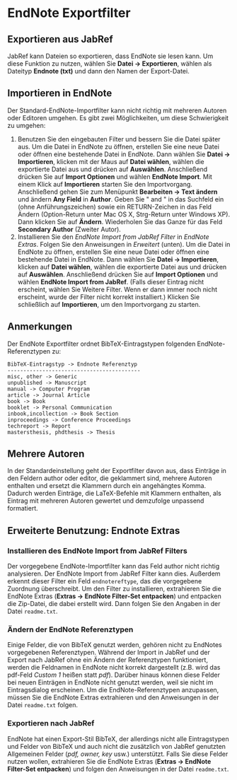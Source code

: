 # EndNote Exportfilter

## Exportieren aus JabRef

JabRef kann Dateien so exportieren, dass EndNote sie lesen kann. Um diese Funktion zu nutzen, wählen Sie **Datei -&gt; Exportieren**, wählen als Dateityp **Endnote (txt)** und dann den Namen der Export-Datei.

## Importieren in EndNote

Der Standard-EndNote-Importfilter kann nicht richtig mit mehreren Autoren oder Editoren umgehen. Es gibt zwei Möglichkeiten, um diese Schwierigkeit zu umgehen:

1.  Benutzen Sie den eingebauten Filter und bessern Sie die Datei später aus. Um die Datei in EndNote zu öffnen, erstellen Sie eine neue Datei oder öffnen eine bestehende Datei in EndNote. Dann wählen Sie **Datei -&gt; Importieren**, klicken mit der Maus auf **Datei wählen**, wählen die exportierte Datei aus und drücken auf **Auswählen**. Anschließend drücken Sie auf **Import Optionen** und wählen **EndNote Import**. Mit einem Klick auf **Importieren** starten Sie den Importvorgang. Anschließend gehen Sie zum Menüpunkt **Bearbeiten -&gt; Text ändern** und ändern **Any Field** in **Author**. Geben Sie " and " in das Suchfeld ein (ohne Anführungszeichen) sowie ein RETURN-Zeichen in das Feld Ändern (Option-Return unter Mac OS X, Strg-Return unter Windows XP). Dann klicken Sie auf **Ändern**. Wiederholen Sie das Ganze für das Feld **Secondary Author** (Zweiter Autor).
2.  Installieren Sie den *EndNote Import from JabRef Filter* in *EndNote Extras*. Folgen Sie den Anweisungen in *Erweitert* (unten). Um die Datei in EndNote zu öffnen, erstellen Sie eine neue Datei oder öffnen eine bestehende Datei in EndNote. Dann wählen Sie **Datei -&gt; Importieren**, klicken auf **Datei wählen**, wählen die exportierte Datei aus und drücken auf **Auswählen**. Anschließend drücken Sie auf **Import Optionen** und wählen **EndNote Import from JabRef**. (Falls dieser Eintrag nicht erscheint, wählen Sie Weitere Filter. Wenn er dann immer noch nicht erscheint, wurde der Filter nicht korrekt installiert.) Klicken Sie schließlich auf **Importieren**, um den Importvorgang zu starten.

## Anmerkungen

Der EndNote Exportfilter ordnet BibTeX-Eintragstypen folgenden EndNote-Referenztypen zu:

    BibTeX-Eintragstyp -> Endnote Referenztyp
    ------------------------------------------
    misc, other -> Generic
    unpublished -> Manuscript
    manual -> Computer Program
    article -> Journal Article
    book -> Book
    booklet -> Personal Communication
    inbook,incollection -> Book Section
    inproceedings -> Conference Proceedings
    techreport -> Report
    mastersthesis, phdthesis -> Thesis

## Mehrere Autoren

In der Standardeinstellung geht der Exportfilter davon aus, dass Einträge in den Feldern author oder editor, die geklammert sind, mehrere Autoren enthalten und ersetzt die Klammern durch ein angehängtes Komma. Dadurch werden Einträge, die LaTeX-Befehle mit Klammern enthalten, als Eintrag mit mehreren Autoren gewertet und demzufolge unpassend formatiert.

## Erweiterte Benutzung: Endnote Extras

### Installieren des EndNote Import from JabRef Filters

Der vorgegebene EndNote-Importfilter kann das Feld author nicht richtig analysieren. Der EndNote Import from JabRef Filter kann dies. Außerdem erkennt dieser Filter ein Feld `endnotereftype`, das die vorgegebene Zuordnung überschreibt. Um den Filter zu installieren, extrahieren Sie die EndNote Extras (**Extras -&gt; EndNote Filter-Set entpacken**) und entpacken die Zip-Datei, die dabei erstellt wird. Dann folgen Sie den Angaben in der Datei `readme.txt`.

### Ändern der EndNote Referenztypen

Einige Felder, die von BibTeX genutzt werden, gehören nicht zu EndNotes vorgegebenen Referenztypen. Während der Import in JabRef und der Export nach JabRef ohne ein Ändern der Referenztypen funktioniert, werden die Feldnamen in EndNote nicht korrekt dargestellt (z.B. wird das pdf-Feld *Custom 1* heißen statt *pdf*). Darüber hinaus können diese Felder bei neuen Einträgen in EndNote nicht genutzt werden, weil sie nicht im Eintragsdialog erscheinen. Um die EndNote-Referenztypen anzupassen, müssen Sie die EndNote Extras extrahieren und den Anweisungen in der Datei `readme.txt` folgen.

### Exportieren nach JabRef

EndNote hat einen Export-Stil BibTeX, der allerdings nicht alle Eintragstypen und Felder von BibTeX und auch nicht die zusätzlich von JabRef genutzten Allgemeinen Felder (*pdf, owner, key* usw.) unterstützt. Falls Sie diese Felder nutzen wollen, extrahieren Sie die EndNote Extras (**Extras -&gt; EndNote Filter-Set entpacken**) und folgen den Anweisungen in der Datei `readme.txt`.
